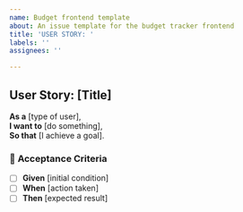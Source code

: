 ```yaml
---
name: Budget frontend template
about: An issue template for the budget tracker frontend
title: 'USER STORY: '
labels: ''
assignees: ''

---
```


## User Story: [Title]
**As a** [type of user],  
**I want to** [do something],  
**So that** [I achieve a goal].

### 📌 **Acceptance Criteria**
- [ ] **Given** [initial condition]
- [ ] **When** [action taken]
- [ ] **Then** [expected result]
